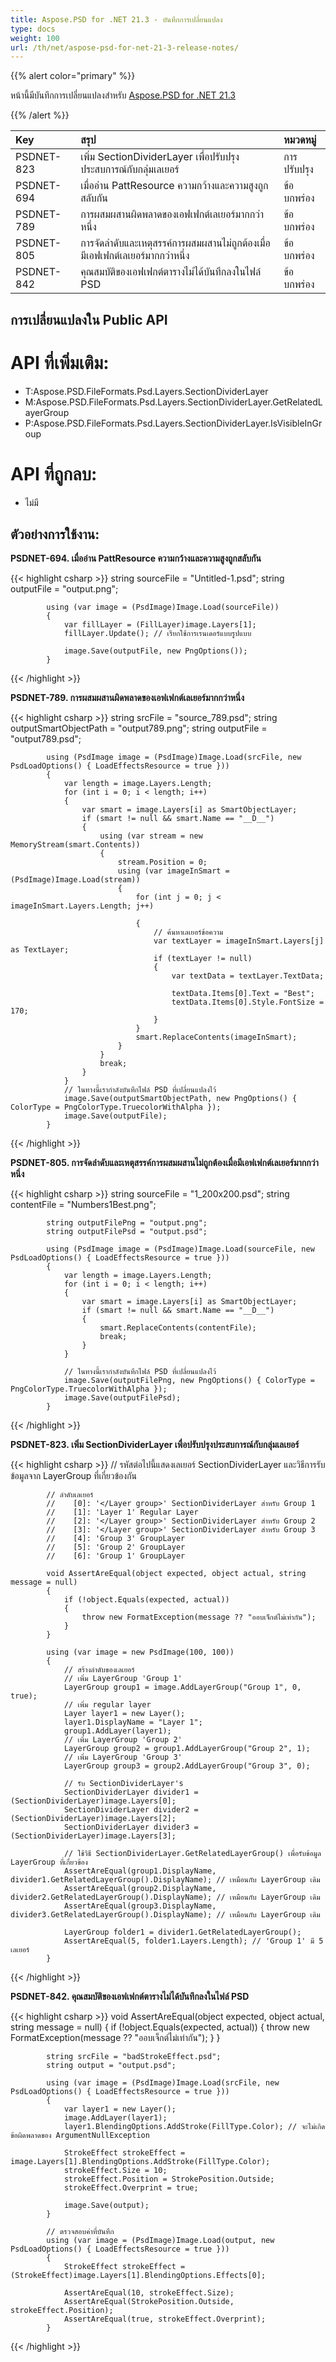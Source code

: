 ```yaml
---
title: Aspose.PSD for .NET 21.3 - บันทึกการเปลี่ยนแปลง
type: docs
weight: 100
url: /th/net/aspose-psd-for-net-21-3-release-notes/
---
```


{{% alert color="primary" %}} 

หน้านี้มีบันทึกการเปลี่ยนแปลงสำหรับ [Aspose.PSD for .NET 21.3](https://www.nuget.org/packages/Aspose.PSD/)

{{% /alert %}} 

|**Key**|**สรุป**|**หมวดหมู่**|
| :- | :- | :- |
|PSDNET-823|เพิ่ม SectionDividerLayer เพื่อปรับปรุงประสบการณ์กับกลุ่มเลเยอร์|การปรับปรุง|
|PSDNET-694|เมื่ออ่าน PattResource ความกว้างและความสูงถูกสลับกัน|ข้อบกพร่อง|
|PSDNET-789|การผสมผสานผิดพลาดของเอฟเฟกต์เลเยอร์มากกว่าหนึ่ง|ข้อบกพร่อง|
|PSDNET-805|การจัดลำดับและเหตุสรรค์การผสมผสานไม่ถูกต้องเมื่อมีเอฟเฟกต์เลเยอร์มากกว่าหนึ่ง|ข้อบกพร่อง|
|PSDNET-842|คุณสมบัติของเอฟเฟกต์ตารางไม่ได้บันทึกลงในไฟล์ PSD|ข้อบกพร่อง|

## **การเปลี่ยนแปลงใน Public API**
# **API ที่เพิ่มเติม:**
- T:Aspose.PSD.FileFormats.Psd.Layers.SectionDividerLayer
- M:Aspose.PSD.FileFormats.Psd.Layers.SectionDividerLayer.GetRelatedLayerGroup
- P:Aspose.PSD.FileFormats.Psd.Layers.SectionDividerLayer.IsVisibleInGroup

# **API ที่ถูกลบ:**
- ไม่มี

## **ตัวอย่างการใช้งาน:**

**PSDNET-694. เมื่ออ่าน PattResource ความกว้างและความสูงถูกสลับกัน**

{{< highlight csharp >}}
            string sourceFile = "Untitled-1.psd";
            string outputFile = "output.png";

            using (var image = (PsdImage)Image.Load(sourceFile))
            {
                var fillLayer = (FillLayer)image.Layers[1];
                fillLayer.Update(); // เรียกใช้การเรนเดอร์แบบรูปแบบ

                image.Save(outputFile, new PngOptions());
            }
{{< /highlight >}}

**PSDNET-789. การผสมผสานผิดพลาดของเอฟเฟกต์เลเยอร์มากกว่าหนึ่ง**

{{< highlight csharp >}}
            string srcFile = "source_789.psd";
            string outputSmartObjectPath = "output789.png";
            string outputFile = "output789.psd";

            using (PsdImage image = (PsdImage)Image.Load(srcFile, new PsdLoadOptions() { LoadEffectsResource = true }))
            {
                var length = image.Layers.Length;
                for (int i = 0; i < length; i++)
                {
                    var smart = image.Layers[i] as SmartObjectLayer;
                    if (smart != null && smart.Name == "__D__")
                    {
                        using (var stream = new MemoryStream(smart.Contents))
                        {
                            stream.Position = 0;
                            using (var imageInSmart = (PsdImage)Image.Load(stream))
                            {
                                for (int j = 0; j < imageInSmart.Layers.Length; j++)

                                {
                                    // ค้นหาเลเยอร์ข้อความ
                                    var textLayer = imageInSmart.Layers[j] as TextLayer;
                                    if (textLayer != null)
                                    {
                                        var textData = textLayer.TextData;

                                        textData.Items[0].Text = "Best";
                                        textData.Items[0].Style.FontSize = 170;
                                    }
                                }
                                smart.ReplaceContents(imageInSmart);
                            }
                        }
                        break;
                    }
                }
                // ในทางนี้เรากำลังบันทึกไฟล์ PSD ที่เปลี่ยนแปลงไว้
                image.Save(outputSmartObjectPath, new PngOptions() { ColorType = PngColorType.TruecolorWithAlpha });
                image.Save(outputFile);
            }
{{< /highlight >}}

**PSDNET-805. การจัดลำดับและเหตุสรรค์การผสมผสานไม่ถูกต้องเมื่อมีเอฟเฟกต์เลเยอร์มากกว่าหนึ่ง**

{{< highlight csharp >}}
            string sourceFile = "1_200x200.psd";
            string contentFile = "Numbers1Best.png";

            string outputFilePng = "output.png";
            string outputFilePsd = "output.psd";

            using (PsdImage image = (PsdImage)Image.Load(sourceFile, new PsdLoadOptions() { LoadEffectsResource = true }))
            {
                var length = image.Layers.Length;
                for (int i = 0; i < length; i++)
                {
                    var smart = image.Layers[i] as SmartObjectLayer;
                    if (smart != null && smart.Name == "__D__")
                    {
                        smart.ReplaceContents(contentFile);
                        break;
                    }
                }

                // ในทางนี้เรากำลังบันทึกไฟล์ PSD ที่เปลี่ยนแปลงไว้
                image.Save(outputFilePng, new PngOptions() { ColorType = PngColorType.TruecolorWithAlpha });
                image.Save(outputFilePsd);
            }
{{< /highlight >}}

**PSDNET-823. เพิ่ม SectionDividerLayer เพื่อปรับปรุงประสบการณ์กับกลุ่มเลเยอร์**

{{< highlight csharp >}}
            // รหัสต่อไปนี้แสดงเลเยอร์ SectionDividerLayer และวิธีการรับข้อมูลจาก LayerGroup ที่เกี่ยวข้องกัน

            // ลำดับเลเยอร์
            //    [0]: '</Layer group>' SectionDividerLayer สำหรับ Group 1
            //    [1]: 'Layer 1' Regular Layer
            //    [2]: '</Layer group>' SectionDividerLayer สำหรับ Group 2
            //    [3]: '</Layer group>' SectionDividerLayer สำหรับ Group 3
            //    [4]: 'Group 3' GroupLayer
            //    [5]: 'Group 2' GroupLayer
            //    [6]: 'Group 1' GroupLayer

            void AssertAreEqual(object expected, object actual, string message = null)
            {
                if (!object.Equals(expected, actual))
                {
                    throw new FormatException(message ?? "ออบเจ็กต์ไม่เท่ากัน");
                }
            }

            using (var image = new PsdImage(100, 100))
            {
                // สร้างลำดับของเลเยอร์
                // เพิ่ม LayerGroup 'Group 1'
                LayerGroup group1 = image.AddLayerGroup("Group 1", 0, true);
                // เพิ่ม regular layer
                Layer layer1 = new Layer();
                layer1.DisplayName = "Layer 1";
                group1.AddLayer(layer1);
                // เพิ่ม LayerGroup 'Group 2'
                LayerGroup group2 = group1.AddLayerGroup("Group 2", 1);
                // เพิ่ม LayerGroup 'Group 3'
                LayerGroup group3 = group2.AddLayerGroup("Group 3", 0);

                // รับ SectionDividerLayer's
                SectionDividerLayer divider1 = (SectionDividerLayer)image.Layers[0];
                SectionDividerLayer divider2 = (SectionDividerLayer)image.Layers[2];
                SectionDividerLayer divider3 = (SectionDividerLayer)image.Layers[3];

                // ใช้วิธี SectionDividerLayer.GetRelatedLayerGroup() เพื่อรับข้อมูล LayerGroup ที่เกี่ยวข้อง
                AssertAreEqual(group1.DisplayName, divider1.GetRelatedLayerGroup().DisplayName); // เหมือนกับ LayerGroup เดิม
                AssertAreEqual(group2.DisplayName, divider2.GetRelatedLayerGroup().DisplayName); // เหมือนกับ LayerGroup เดิม
                AssertAreEqual(group3.DisplayName, divider3.GetRelatedLayerGroup().DisplayName); // เหมือนกับ LayerGroup เดิม

                LayerGroup folder1 = divider1.GetRelatedLayerGroup();
                AssertAreEqual(5, folder1.Layers.Length); // 'Group 1' มี 5 เลเยอร์
            }
{{< /highlight >}}

**PSDNET-842. คุณสมบัติของเอฟเฟกต์ตารางไม่ได้บันทึกลงในไฟล์ PSD**

{{< highlight csharp >}}
            void AssertAreEqual(object expected, object actual, string message = null)
            {
                if (!object.Equals(expected, actual))
                {
                    throw new FormatException(message ?? "ออบเจ็กต์ไม่เท่ากัน");
                }
            }

            string srcFile = "badStrokeEffect.psd";
            string output = "output.psd";

            using (var image = (PsdImage)Image.Load(srcFile, new PsdLoadOptions() { LoadEffectsResource = true }))
            {
                var layer1 = new Layer();
                image.AddLayer(layer1);
                layer1.BlendingOptions.AddStroke(FillType.Color); // จะไม่เกิดข้อผิดพลาดของ ArgumentNullException

                StrokeEffect strokeEffect = image.Layers[1].BlendingOptions.AddStroke(FillType.Color);
                strokeEffect.Size = 10;
                strokeEffect.Position = StrokePosition.Outside;
                strokeEffect.Overprint = true;

                image.Save(output);
            }

            // ตรวจสอบค่าที่บันทึก
            using (var image = (PsdImage)Image.Load(output, new PsdLoadOptions() { LoadEffectsResource = true }))
            {
                StrokeEffect strokeEffect = (StrokeEffect)image.Layers[1].BlendingOptions.Effects[0];

                AssertAreEqual(10, strokeEffect.Size);
                AssertAreEqual(StrokePosition.Outside, strokeEffect.Position);
                AssertAreEqual(true, strokeEffect.Overprint);
            }
{{< /highlight >}}
